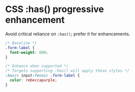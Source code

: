 # CSS :has() progressive enhancement

Avoid critical reliance on `:has()`; prefer it for enhancements.

```css
/* Baseline */
.form-label {
  font-weight: 600;
}

/* Enhance when supported */
/* Targets supporting :has() will apply these styles */
:has(> input:focus) .form-label {
  color: rebeccapurple;
}
```
